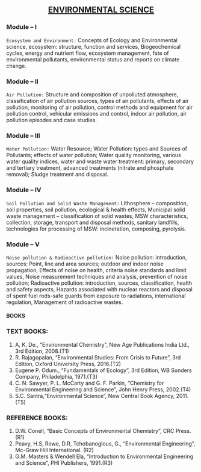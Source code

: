 ## <center><U>ENVIRONMENTAL SCIENCE</U></CENTER>

### Module – I

`Ecosystem and Environment:` Concepts of Ecology and Environmental science, 
ecosystem: structure, function and services, Biogeochemical cycles, energy and nutrient 
flow, ecosystem management, fate of environmental pollutants, environmental status and 
reports on climate change.

### Module – II

`Air Pollution:` Structure and composition of unpolluted atmosphere, classification of air 
pollution sources, types of air pollutants, effects of air pollution, monitoring of air 
pollution, control methods and equipment for air pollution control, vehicular emissions 
and control, indoor air pollution, air pollution episodes and case studies.

### Module – III 

`Water Pollution:` Water Resource; Water Pollution: types and Sources of Pollutants; 
effects of water pollution; Water quality monitoring, various water quality indices, water 
and waste water treatment: primary, secondary and tertiary treatment, advanced 
treatments (nitrate and phosphate removal); Sludge treatment and disposal. 

### Module – IV

`Soil Pollution and Solid Waste Management:` Lithosphere – composition, soil 
properties, soil pollution, ecological & health effects, Municipal solid waste management 
– classification of solid wastes, MSW characteristics, collection, storage, transport and disposal methods, sanitary landfills, technologies for processing of MSW: incineration, 
composing, pyrolysis. 

### Module – V

`Noise pollution & Radioactive pollution:` Noise pollution: introduction, sources: Point, 
line and area sources; outdoor and indoor noise propagation, Effects of noise on health, 
criteria noise standards and limit values, Noise measurement techniques and analysis, 
prevention of noise pollution; Radioactive pollution: introduction, sources, classification, 
health and safety aspects, Hazards associated with nuclear reactors and disposal of spent 
fuel rods-safe guards from exposure to radiations, international regulation, Management 
of radioactive wastes.


#### BOOKS 

### TEXT BOOKS:
1. A, K. De., “Environmental Chemistry”, New Age Publications India Ltd., 3rd Edition, 2008.(T1)
2. R. Rajagopalan, “Environmental Studies: From Crisis to Future”, 3rd Edition, Oxford University Press, 
2016.(T2)
3. Eugene P. Odum., “Fundamentals of Ecology”, 3rd Edition, WB Sunders Company, Philadelphia, 
1971.(T3)
4. C. N. Sawyer, P. L. McCarty and G. F. Parkin, “Chemistry for Environmental Engineering and Science”, 
John Henry Press, 2002.(T4)
5. S.C. Santra,“Environmental Science”, New Central Book Agency, 2011. (T5)

### REFERENCE BOOKS: 
1. D.W. Conell, “Basic Concepts of Environmental Chemistry”, CRC Press.(R1)
2. Peavy, H.S, Rowe, D.R, Tchobanoglous, G., “Environmental Engineering”, Mc-Graw Hill International. (R2)
3. G.M. Masters & Wendell Ela, “Introduction to Environmental Engineering and Science”, PHI Publishers, 1991.(R3)